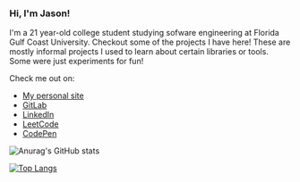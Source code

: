### Hi, I'm Jason!

<!--
**jasonknoll/jasonknoll** is a ✨ _special_ ✨ repository because its `README.md` (this file) appears on your GitHub profile.

Here are some ideas to get you started:

- 🔭 I’m currently working on ...
- 🌱 I’m currently learning ...
- 👯 I’m looking to collaborate on ...
- 🤔 I’m looking for help with ...
- 💬 Ask me about ...
- 📫 How to reach me: ...
- 😄 Pronouns: ...
- ⚡ Fun fact: ...
-->

I'm a 21 year-old college student studying sofware engineering at Florida Gulf Coast University. Checkout some of the projects I have here! These are mostly informal projects I used to learn about certain libraries or tools. Some were just experiments for fun! 

Check me out on:
* [My personal site](https://www.jasonknoll.tech)
* [GitLab](https://gitlab.com/jason_knoll)
* [LinkedIn](https://www.linkedin.com/in/jason-knoll-587327ba/)
* [LeetCode](https://leetcode.com/kannoli/)
* [CodePen](https://codepen.io/kannoli)

![Anurag's GitHub stats](https://github-readme-stats.vercel.app/api?username=jasonknoll&count_private=true&theme=tokyonight)

[![Top Langs](https://github-readme-stats.vercel.app/api/top-langs/?username=jasonknoll)](https://github.com/anuraghazra/github-readme-stats)


